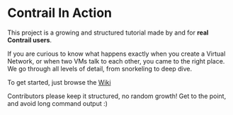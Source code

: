 # Contrail In Action

This project is a growing and structured tutorial made by and for **real Contrail users**.

If you are curious to know what happens exactly when you create a Virtual Network, or when two VMs talk to each other, you came to the right place. We go through all levels of detail, from snorkeling to deep dive.

To get started, just browse the [Wiki](https://github.com/virtualhops/Contrail-Inside-Out/wiki)

Contributors please keep it structured, no random growth! Get to the point, and avoid long command output :)
